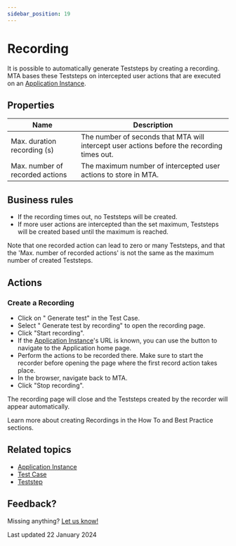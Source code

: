 ```yaml
---
sidebar_position: 19
---
```



# Recording

It is possible to automatically generate Teststeps by creating a recording. MTA bases these Teststeps on intercepted user actions that are executed on an [Application Instance](application-instance). 

## Properties
| Name                            | Description                                                                                |
| ------------------------------- | ------------------------------------------------------------------------------------------ |
| Max. duration recording (s)     | The number of seconds that MTA will intercept user actions before the recording times out. |
| Max. number of recorded actions | The maximum number of intercepted user actions to store in MTA.                            |

## Business rules 
- If the recording times out, no Teststeps will be created. 
- If more user actions are intercepted than the set maximum, Teststeps will be created based until the maximum is reached.

Note that one recorded action can lead to zero or many Teststeps, and that the 'Max. number of recorded actions' is not the same as the maximum number of created Teststeps.

## Actions

### Create a Recording

- Click on "<i class="fas fa-wand-magic-sparkles"></i> Generate test" in the Test Case.
- Select "<i class="fas fa-wand-magic-sparkles"></i> Generate test by recording" to open the recording page.
- Click "Start recording".
- If the [Application Instance](application-instance)'s URL is known, you can use the button to navigate to the Application home page.
- Perform the actions to be recorded there. Make sure to start the recorder before opening the page where the first record action takes place.
- In the browser, navigate back to MTA.
- Click "Stop recording".

The recording page will close and the Teststeps created by the recorder will appear automatically. 

Learn more about creating Recordings in the How To and Best Practice sections.


## Related topics
- [Application Instance](application-instance)
- [Test Case](test-case)
- [Teststep](teststep)


## Feedback?
Missing anything? [Let us know!](mailto:support@menditect.com)

Last updated 22 January 2024